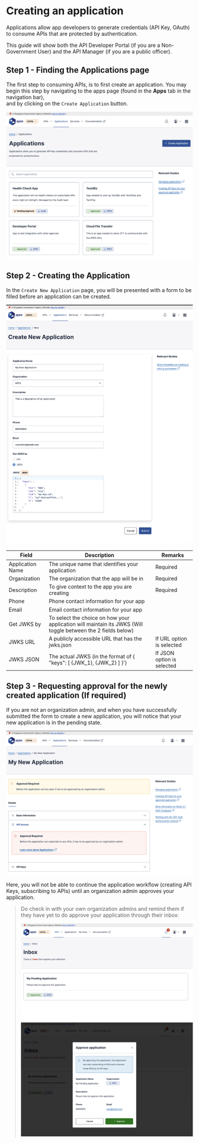 # Creating an application

Applications allow app developers to generate credentials (API Key, OAuth) to consume APIs that are protected by authentication.

This guide will show both the API Developer Portal (if you are a Non-Government User) and the API Manager (if you are a public officer).

## Step 1 - Finding the Applications page

The first step to consuming APIs, is to first create an application. You may begin this step by navigating to the apps page (found in the **Apps** tab in the navigation bar),\
and by clicking on the `Create Application` button.

![Image](./_assets/apps.png)

## Step 2 - Creating the Application

In the `Create New Application` page, you will be presented with a form to be filled before an application can be created.

![Image](./_assets/new-app-filled.png)


| Field            | Description                                                                                                  | Remarks                    |
| ---------------- | ------------------------------------------------------------------------------------------------------------ | -------------------------- |
| Application Name | The unique name that identifies your application                                                             | Required                   |
| Organization     | The organization that the app will be in                                                                     | Required                   |
| Description      | To give context to the app you are creating                                                                  | Required                   |
| Phone            | Phone contact information for your app                                                                       |                            |
| Email            | Email contact information for your app                                                                       |                            |
| Get JWKS by      | To select the choice on how your application will maintain its JWKS (Will toggle between the 2 fields below) |                            |
| JWKS URL         | A publicly accessible URL that has the jwks.json                                                             | If URL option is selected  |
| JWKS JSON        | The actual JWKS (in the format of { "keys": [ {JWK_1}, {JWK_2} ] }')                                         | If JSON option is selected |

## Step 3 - Requesting approval for the newly created application (If required)

If you are not an organization admin, and when you have successfully submitted the form to create a new application, you will notice that your new application is in the pending state.

![Image](./_assets/new-app-pending.png)

Here, you will not be able to continue the application workflow (creating API Keys, subscribing to APIs) until an organization admin approves your application.

> Do check in with your own organization admins and remind them if they have yet to do approve your application through their inbox:
>
> ![Image](./_assets/pending-app-1.png) ![Image](./_assets/pending-app-2.png)
